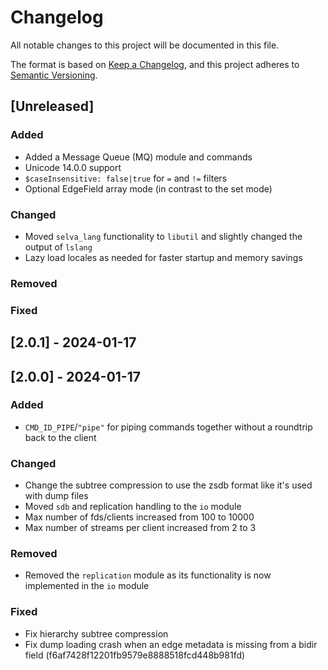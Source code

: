 # Changelog

All notable changes to this project will be documented in this file.

The format is based on [Keep a Changelog](https://keepachangelog.com/en/1.0.0/),
and this project adheres to [Semantic Versioning](https://semver.org/spec/v2.0.0.html).

## [Unreleased]

### Added

- Added a Message Queue (MQ) module and commands
- Unicode 14.0.0 support
- `$caseInsensitive: false|true` for `=` and `!=` filters
- Optional EdgeField array mode (in contrast to the set mode)

### Changed

- Moved `selva_lang` functionality to `libutil` and slightly changed the output of `lslang`
- Lazy load locales as needed for faster startup and memory savings

### Removed

### Fixed

## [2.0.1] - 2024-01-17

## [2.0.0] - 2024-01-17

### Added

- `CMD_ID_PIPE`/`"pipe"` for piping commands together without a roundtrip back to the client

### Changed

- Change the subtree compression to use the zsdb format like it's used with dump files
- Moved `sdb` and replication handling to the `io` module
- Max number of fds/clients increased from 100 to 10000
- Max number of streams per client increased from 2 to 3

### Removed

- Removed the `replication` module as its functionality is now implemented in the `io` module

### Fixed

- Fix hierarchy subtree compression
- Fix dump loading crash when an edge metadata is missing from a bidir field (f6af7428f12201fb9579e8888518fcd448b981fd)
